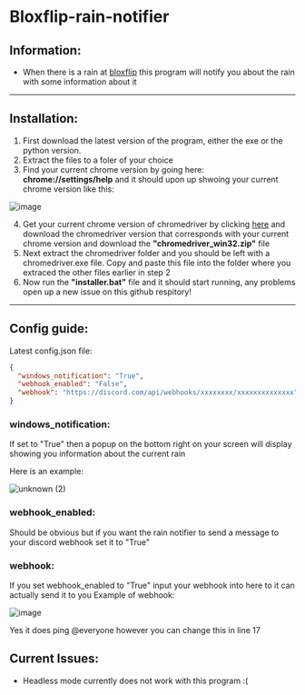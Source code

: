 # Bloxflip-rain-notifier

## Information:
- When there is a rain at [bloxflip](https://bloxflip.com) this program will notify you about the rain with some information about it

-----------------------------------------------------------------------------------------------------------------------------------------------------------------------

## Installation:
1) First download the latest version of the program, either the exe or the python version.
2) Extract the files to a foler of your choice
3) Find your current chrome version by 
going here: **chrome://settings/help** and it should upon up shwoing your current chrome version like this:

![image](https://user-images.githubusercontent.com/79641603/161394661-f7d055ab-e5b7-4f83-b096-6956f39a3728.png)


4) Get your current chrome version of chromedriver by clicking [here](https://chromedriver.chromium.org/downloads) and download the chromedriver version that corresponds with your current chrome version and download the **"chromedriver_win32.zip"** file
5) Next extract the chromedriver folder and you should be left with a chromedriver.exe file. Copy and paste this file into the folder where you extraced the other files earlier in step 2
6) Now run the **"installer.bat"** file and it should start running, any problems open up a new issue on this github respitory!

-----------------------------------------------------------------------------------------------------------------------------------------------------------------------

## Config guide:

Latest config.json file:
```json
{
  "windows_notification": "True",
  "webhook_enabled": "False",
  "webhook": "https://discord.com/api/webhooks/xxxxxxxx/xxxxxxxxxxxxxx"
}
```

### windows_notification:
If set to "True" then a popup on the bottom right on your screen will display showing you information about the current rain

Here is an example:

![unknown (2)](https://user-images.githubusercontent.com/79641603/161392482-74abad64-d724-466a-8c7a-2f6d87acf3c6.png)

### webhook_enabled:
Should be obvious but if you want the rain notifier to send a message to your discord webhook set it to "True"

### webhook:
If you set webhook_enabled to "True" input your webhook into here to it can actually send it to you
Example of webhook:

![image](https://user-images.githubusercontent.com/79641603/161392598-616dda5d-adb5-4ff4-9b60-d46ea8581128.png)

Yes it does ping @everyone however you can change this in line 17

## Current Issues:
- Headless mode currently does not work with this program :(
